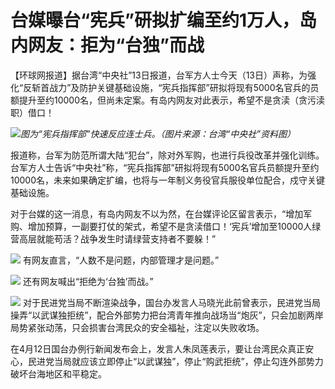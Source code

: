# 台媒曝台“宪兵”研拟扩编至约1万人，岛内网友：拒为“台独”而战

【环球网报道】据台湾“中央社”13日报道，台军方人士今天（13日）声称，为强化“反斩首战力”及防护关键基础设施，“宪兵指挥部”研拟将现有5000名官兵的员额提升至约10000名，但尚未定案。有岛内网友对此表示，希望不是贪渎（贪污渎职）借口！

![](https://inews.gtimg.com/om_bt/O0hlJ9DYWpcsTp5eReP051ev3azPygNBzXYPPi5uKHeGAAA/1000)_图为“宪兵指挥部”快速反应连士兵。（图片来源：台湾“中央社”资料图）_

报道称，台军为防范所谓大陆“犯台”，除对外军购，也进行兵役改革并强化训练。台军方人士告诉“中央社”称，“宪兵指挥部”研拟将现有5000名官兵员额提升至约10000名，未来如果确定扩编，也将与一年制义务役官兵服役单位配合，戍守关键基础设施。

对于台媒的这一消息，有岛内网友不以为然，在台媒评论区留言表示，“增加军购、增加预算，一副要打仗的架式，希望不是贪渎借口！‘宪兵’增加至10000人绿营高层就能苟活？战争发生时请绿营支持者不要躲！”

![](https://inews.gtimg.com/om_bt/OUxNH7NTbaliqIGyTeb4jel3PgC5eHA3sDtks0rJUX6KkAA/1000)
有网友直言，“人数不是问题，内部管理才是问题。”

![](https://inews.gtimg.com/om_bt/OTley_vVyC2HWLShXBWNUznRSLn7uuKVGF0poPktPH-agAA/1000)
还有网友喊出“拒绝为‘台独’而战。”

![](https://inews.gtimg.com/om_bt/OW5EsB4gnRNGvfqqO-qoEU1J1ODhJwc71DNqUOW0YiGcMAA/1000)
对于民进党当局不断渲染战争，国台办发言人马晓光此前曾表示，民进党当局操弄“以武谋独拒统”，配合外部势力把台湾青年推向战场当“炮灰”，只会加剧两岸局势紧张动荡，只会损害台湾民众的安全福祉，注定以失败收场。

在4月12日国台办例行新闻发布会上，发言人朱凤莲表示，要让台湾民众真正安心，民进党当局就应该立即停止“以武谋独”，停止“购武拒统”，停止勾连外部势力破坏台海地区和平稳定。

